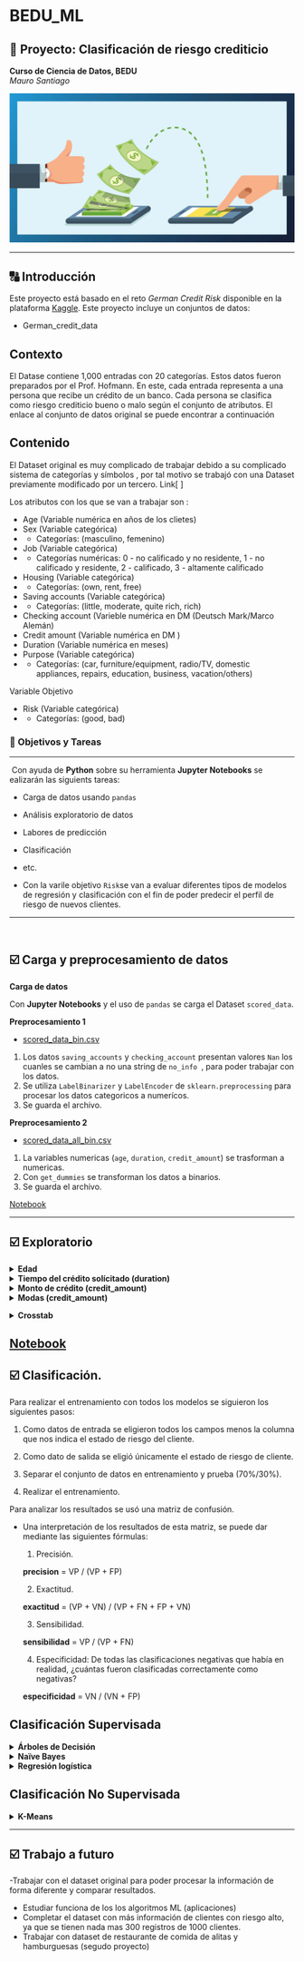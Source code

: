# BEDU_ML
## :rocket:  Proyecto: Clasificación de riesgo crediticio
**Curso de Ciencia de Datos, BEDU**   
*Mauro Santiago*
  
![imagen](imagenes/cred.jpg)
  
---
  
## :capital_abcd: Introducción

Este proyecto está basado en el reto *German Credit Risk* disponible en la plataforma [Kaggle](https://www.kaggle.com/uciml/german-credit).
Este proyecto incluye un conjuntos de datos:

- German_credit_data

## Contexto

El Datase contiene 1,000 entradas con 20 categorías. Estos datos fueron preparados por el Prof. Hofmann. En este, cada entrada representa a una persona que recibe un crédito de un banco. Cada persona se clasifica como riesgo crediticio bueno o malo según el conjunto de atributos. El enlace al conjunto de datos original se puede encontrar a continuación

## Contenido

El Dataset original es muy complicado de trabajar debido a su complicado sistema de categorías y símbolos , por tal motivo se trabajó con una Dataset previamente modificado por un tercero. Link[     ]

Los atributos con los que se van a trabajar son :

- Age (Variable numérica en años de los clietes) 
- Sex (Variable categórica)
- - Categorías: (masculino, femenino)
- Job (Variable categórica) 
- - Categorías numéricas: 0 - no calificado y no residente, 1 - no calificado y residente, 2 - calificado, 3 - altamente calificado
- Housing (Variable categórica)
- - Categorías: (own, rent, free)
- Saving accounts (Variable categórica) 
- - Categorías: (little, moderate, quite rich, rich)
- Checking account (Varieble numérica en DM (Deutsch Mark/Marco Alemán)
- Credit amount (Variable numérica en DM )
- Duration (Variable numérica en meses)
- Purpose (Variable categórica)
- - Categorías: (car, furniture/equipment, radio/TV, domestic appliances, repairs, education, business, vacation/others)

Variable Objetivo 

- Risk (Variable categórica)
- - Categorías: (good, bad)

### :dart: Objetivos y Tareas
---
​
Con ayuda de __Python__ sobre su herramienta __Jupyter Notebooks__ se ealizarán las siguients tareas:

- Carga de datos usando `pandas`
- Análisis exploratorio de datos
- Labores de predicción
- Clasificación
- etc.

-  Con la varile objetivo `Risk`se van a evaluar diferentes tipos de modelos de regresión y clasificación con el fin de poder predecir el perfil de riesgo de nuevos clientes.
 
---
​
## :ballot_box_with_check: Carga y preprocesamiento de datos
  
**Carga de datos**

Con  __Jupyter Notebooks__  y el uso de `pandas` se carga el Dataset `scored_data`.

**Preprocesamiento 1**
- [scored_data_bin.csv](Datasets/scored_data_bin.csv)

1. Los datos `saving_accounts` y `checking_account` presentan valores `Nan` los cuanles se cambian a no una string de `no_info `, para poder trabajar con los datos.
2. Se utiliza `LabelBinarizer` y `LabelEncoder` de  `sklearn.preprocessing` para procesar los datos categoricos a numerícos.
3. Se guarda el archivo.


**Preprocesamiento 2**
- [scored_data_all_bin.csv](Datasets/scored_data_all_bin.csv)

1. La variables numericas (`age`, `duration`, `credit_amount`) se trasforman a numericas.
2. Con `get_dummies` se transforman los datos a binarios.
3. Se guarda el archivo.

[Notebook](German_CR/Procesamiento.ipynb)


---

## :ballot_box_with_check: Exploratorio 


<details><summary><strong>Edad </em></strong> </summary>
	<p>
    
- La edad promedio es 35.5 años
- La edad minima es de 19 años
- La edad maxima es de 75 años 
- El Rango de edad es 56 años 
- El 25% de los datos tienen un valor menor a 27
- El 50% de los datos tienen un valor menor a 33 (mediana)
- El 75% de los datos tienen un valor menor a 42
- Rango intercuartilico: 15
- La desviación estándar es 11.37 (Los datos muy unidos)

![imagen](imagenes/edad_box_his.jpg)
  
- Los datos estan centrandos de lado izquierdo, podriamos decir que los créditos estan mas disponibles para los jovenes.
- Los clientes mayores de 60 años son atipicos 
- Los clientes se concentran en una edad de 25 a 40 años 
  
## Con filtro de poco riesgo y alto riesgo. 
  
![imagen](imagenes/edad_riesgo.jpg)

- Los clientes grandes son atipicos en los dos casos 
- Los clientes con mayor riesgo son mas jovenes
- La distribución de las edades de los clientes son similares en los dos casos (good/bad).
    
</p>
</details>

<details><summary><strong>Tiempo del crédito solícitado  (duration) </em></strong> </summary>
	<p>
    
- El promedio la duración del crédito  es 20.90 meses 
- La duración minima solicitada es de 4 meses
- La duración maximo solicitada es de 72 meses
- El Rango de la duración del crédito es de 68
- El 25% de los datos tienen un valor menor a 12.00
- El 50% de los datos tienen un valor menor a 18.00 (mediana)
- El 75% de los datos tienen un valor menor a 24.00
- Rango intercuartilico: 12 
- La desviación estándar es 12.058 (Los datos no son dispersos)
    
![imagen](imagenes/meses.jpg)

</p>
</details>

<details><summary><strong>Monto de crédito (credit_amount) </em></strong> </summary>
	<p>
    
- El promedio del monto de los créditos es 3,271.25
- El monto minimo solicitado es de 250.00
- EL monto maximo solicitado es de 18,424.00
- El Rango de los montos de credito es de 18,174.00
- El 25% de los datos tienen un valor menor a 13,65.50
- El 50% de los datos tienen un valor menor a 2,319.50 (mediana)
- El 75% de los datos tienen un valor menor a 3,972.25
- Rango intercuartilico: 2,606.75
- La desviación estándar es 2,822.73 (Los datos son muy dispersos)
 
![imagen](imagenes/Credit_box.jpg)
  
- Crédito arriba de 7,500 son raros
- Los montos de crétos mas solicitados estan entre 2,500  y 3,500 
- Los créditos de mayor monto son para pocos clientes
  
 
</p>
</details>

<details><summary><strong>Modas (credit_amount) </em></strong> </summary>
	<p>
     
![imagen](imagenes/modas.jpg)
  
- La mayoria de los clietes son de 27 años siento tambien la mayoria de los clientes de poco riesgo
- la mayoria de los clietes tienen trabajo de tipo 2 (En general y en clasificacion de cliente)
- la mayoria de los clietes cuenta con pocos ahorros (En general y en clasificacion de cliente)
- la mayoria de los clietes usan el crédito para comprar un automovil (En general y en clasificacion de cliente)
 
</p>
</details>

</p>
</details>

<details><summary><strong>Crosstab </em></strong> </summary>
	<p>
     
![imagen](imagenes/Crosstab_1.jpg)

- En este caso en ambos casos los clientes con una cuenta pequeña de ahorros tienen un perfil de alto riesgo.
- Los hombres tienen a mayor tendencia a tener un perfil de alto riesgo.
	
![imagen](imagenes/Crosstab_2.jpg)

- Los clientes con casa propia son los que tienen la mayoria de los casos de alto riesgo en ambos casos (Masculinos y femeninos) , esto podría no ser un indicador optimo, ya que esto nos indica nada as que el cliente tiene propiedades a su nombre y no su calidad como pagador a sus deudas.
	
![imagen](imagenes/Crosstab_3.jpg)

- Los clientes con el trabajo tipo 2 sin importar si es femenino o masculino tienen la mayor cantidad de clientes de perfil de alto riesgo

</p>
</details>

[Notebook](German_CR/01_Exploratorio.ipynb)
---
## :ballot_box_with_check: Clasificación.


Para realizar el entrenamiento con todos los modelos se siguieron los siguientes pasos:

1. Como datos de entrada se eligieron todos los campos menos la columna que nos indica el estado de riesgo del cliente.

1. Como dato de salida se eligió únicamente el estado de riesgo de cliente.

1. Separar el conjunto de datos en entrenamiento y prueba (70%/30%).

1. Realizar el entrenamiento.

Para analizar los resultados se usó una matriz de confusión.

- Una interpretación de los resultados de esta matriz, se puede dar mediante las siguientes fórmulas:

    1. Precisión.
   
   __precision__ = VP / (VP + FP)

    2. Exactitud.
   
   __exactitud__ = (VP + VN) / (VP + FN + FP + VN)

    3. Sensibilidad.
   
   __sensibilidad__ = VP / (VP + FN)

    4. Especificidad: De todas las clasificaciones negativas que había en realidad, ¿cuántas fueron clasificadas correctamente como negativas?
   
   __especificidad__ = VN / (VN + FP)
   
 ## Clasificación Supervisada ##
 
 <details><summary><strong>Árboles de Decisión </em></strong> </summary>
	<p>
	
- Proceso de datos numero 1
	
![imagen](imagenes/arbol_1.jpg)
	
```
Precision: 79.82%
Exactitud: 75.67%
Sensibilidad: 87.08%
Especificidad: 49.45%
```	
La precision, exactitud y sensibilida son altos, nos unduca que el modelo ayuda a predecir a los clientes con un peril de bajo riesgo `good` con una especifidad moderada. EL modelo clasifica bien los casos `good` y moderadamente bien los clientes de mucho riesgo.
	
- Proceso de datos numero 2
	
![imagen](imagenes/arbol_2.jpg)
	
```
Precision: 76.17%
Exactitud: 70.67%
Sensibilidad: 84.83%
Especificidad: 37.08%
```	
El segundo procesamiento de datos de comportan muy igual, solo que en este la especificidad baja un poco. Este modelo no ayuda a claisificar a los clietes de alto riesgo.
	
[Notebook](German_CR/01_Exploratorio.ipynb)
  
</p>
</details>

 <details><summary><strong>Naïve Bayes  </em></strong> </summary>
	<p>
	
- Proceso de datos numero 1
	
![imagen](imagenes/NB_1.jpg)

```
Precision: 80.0%
Exactitud: 75.67%
Sensibilidad: 86.54%
Especificidad: 51.09&
```

Los datos se comportan similar con el árbol mejorado un poco las métricas. 
	
- Proceso de datos numero 2
	
![imagen](imagenes/NB_2.jpg)

```
Precision: 69.49%
Exactitud: 67.67%
Sensibilidad: 93.1%
Especificidad: 14.43&
```	
	
El modelo nos ayuda a detectar a clientes de perfl bajo de riesgo pero no ayuda a clasificar a los clientes de alto riesgo.
	
[Notebook](German_CR/naive_bayes.ipynb.ipynb)
  	
</p>
</details>

 <details><summary><strong>Regresión logística   </em></strong> </summary>
	<p>
	
- Proceso de datos numero 1
	
![imagen](imagenes/rl_1.jpg)
	
```
Precision: 75.89%
Exactitud: 74.67%
Sensibilidad: 92.75%
Especificidad: 34.41%
```	
El modelo mejora en la forma en claisificar a los clientes de poco riesgo 
	
- Proceso de datos numero 2
	
![imagen](imagenes/rl_2.jpg)

```
Precision: 81.93%
Exactitud: 74.0%
Sensibilidad: 84.78%
Especificidad: 38.57%
```	
EL modelo, con el segundo procesaiento de datos, mejoro bastante la forma en que puede describir a los clientes con poco reisgo crediticio
	
	
[Notebook](German_CR/LogisticRegression.ipynb.ipynb.ipynb)

	
</p>
</details>

 ## Clasificación No Supervisada ##
 
 <details><summary><strong>K-Means  </em></strong> </summary>
	<p>
	
- Proceso de datos numero 1
	
![imagen](imagenes/km_1.jpg)
	
```
Precision: 58.38%
Exactitud: 32.9%
Sensibilidad: 14.43%
Especificidad: 76.0%
```

El modelo nos ayuda a clasificar a los clientes con alto riesgo `bad` con el primer procesamiento de datos
	
- Proceso de datos numero 2
	
![imagen](imagenes/km_2.jpg)

```
Precision: 73.36%
Exactitud: 60.7%
Sensibilidad: 68.86%
Especificidad: 41.67%
```

Con este modelo y procesamiento de datos el modelo describe muy bien los dos casos. `good` y `bad`

[Notebook](German_CR/kmeans.ipynb.ipynb.ipynb)
  
	
</p>
</details>

---

## :ballot_box_with_check: Trabajo a futuro
  
<Describir tareas pendientes que pueden ayudar a mejorar los resultados.>
	
-Trabajar con el dataset original para poder procesar la información de forma diferente y comparar resultados. 
- Estudiar funciona de los los algoritmos ML (aplicaciones) 
- Completar el dataset con  más información de clientes con riesgo alto, ya que se tienen nada mas 300 registros de 1000 clientes. 
- Trabajar con dataset de restaurante de comida de alitas y hamburguesas (segudo proyecto) 
  
